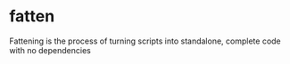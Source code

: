 fatten
================

Fattening is the process of turning scripts into standalone, complete code with no dependencies
